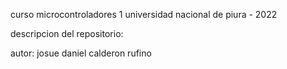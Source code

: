 curso microcontroladores 1 universidad nacional de piura - 2022

descripcion del repositorio:

autor: josue daniel calderon rufino
